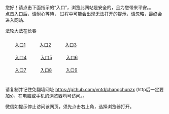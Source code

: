 您好！请点击下面指示的“入口”，浏览此网站是安全的，且为您带来平安。。 <br/>
点击入口后，请耐心等待， 过程中可能会出现无法打开的提示，请忽略，最终会进入网站. </br>

法轮大法在长春<br/>
<div style="padding:10px"><a style="margin:20px" target="_blank" href="https://d169g6wprx8z8v.cloudfront.net/2Qpsp?dkyzrwwr" id="ccLink1" rel="nofollow">入口1</a> <a target="_blank" style="margin:20px" href="https://d1zpp8e5epsles.cloudfront.net/2Qpsp?esuvbh" id="ccLink2" rel="nofollow">入口2</a> <a style="margin:20px" target="_blank" href="https://d1yrbnu912n1df.cloudfront.net/2Qpsp?jtwidrbm" id="ccLink3" rel="nofollow">入口3</a></div>

<div style="padding:10px" ><a style="margin:20px" target="_blank" href="https://d169g6wprx8z8v.cloudfront.net/2Qpsp?dkyzrwwr" id="ccLink4" rel="nofollow">入口4</a> <a style="margin:20px" href="https://d1zpp8e5epsles.cloudfront.net/2Qpsp?esuvbh" target="_blank" id="ccLink5" rel="nofollow">入口5</a> <a style="margin:20px" href="https://d1yrbnu912n1df.cloudfront.net/2Qpsp?jtwidrbm" target="_blank" id="ccLink6" rel="nofollow">入口6</a></div>

<div style="padding:10px"><a style="margin:20px" target="_blank" href="https://d169g6wprx8z8v.cloudfront.net/2Qpsp?dkyzrwwr" id="ccLink7" rel="nofollow">入口7</a> <a style="margin:20px" href="https://d1zpp8e5epsles.cloudfront.net/2Qpsp?esuvbh" target="_blank" id="ccLink8" rel="nofollow">入口8</a> <a style="margin:20px" target="_blank" href="https://d1yrbnu912n1df.cloudfront.net/2Qpsp?jtwidrbm" id="ccLink9" rel="nofollow">入口9</a></div>

<br/>



请复制并记住免翻墙网址 https://github.com/yntd/changchunzx (http后一定要加s)，在电脑或手机的浏览器均可访问。。<br/>

微信如提示停止访问该网页，须先点击右上角，选择浏览器打开。
